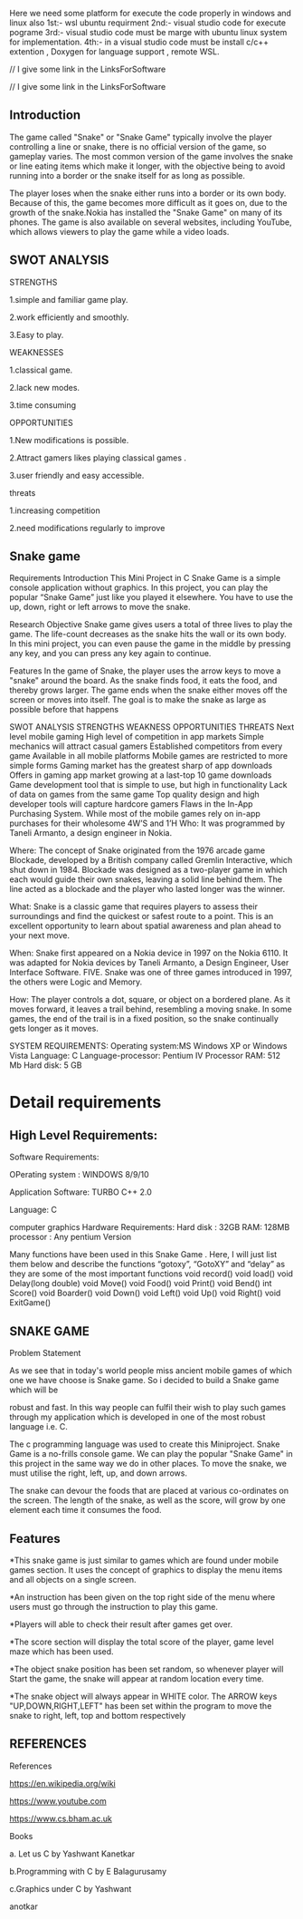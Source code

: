 Here we need some platform for execute the code properly in windows and linux also
1st:- wsl ubuntu requirment
2nd:- visual studio code for execute pograme
3rd:- visual studio code must be marge with ubuntu linux system for implementation.
4th:- in a visual studio code must be install c/c++ extention , Doxygen for language support , remote WSL.

// I give some link in the LinksForSoftware

// I give some link in the LinksForSoftware

## Introduction

The game called "Snake" or "Snake Game" typically involve the player controlling a line or snake, there is no official version of the game, so gameplay varies. The most common version of the game involves the snake or line eating items which make it longer, with the objective being to avoid running into a border or the snake itself for as long as possible.

The player loses when the snake either runs into a border or its own body. Because of this, the game becomes more difficult as it goes on, due to the growth of the snake.Nokia has installed the "Snake Game" on many of its phones. The game is also available on several websites, including YouTube, which allows viewers to play the game while a video loads.


## SWOT ANALYSIS

STRENGTHS

1.simple and familiar game play.

2.work efficiently and smoothly.

3.Easy to play.

WEAKNESSES

1.classical game.

2.lack new modes.

3.time consuming

OPPORTUNITIES

1.New modifications is possible.

2.Attract gamers likes playing classical games .

3.user friendly and easy accessible.

threats

1.increasing competition

2.need modifications regularly to improve


## Snake game
Requirements
Introduction
This Mini Project in C Snake Game is a simple console application without graphics. In this project, you can play the popular “Snake Game” just like you played it elsewhere. You have to use the up, down, right or left arrows to move the snake.

Research
Objective
Snake game gives users a total of three lives to play the game. The life-count decreases as the snake hits the wall or its own body. In this mini project, you can even pause the game in the middle by pressing any key, and you can press any key again to continue.

Features
In the game of Snake, the player uses the arrow keys to move a "snake" around the board. As the snake finds food, it eats the food, and thereby grows larger. The game ends when the snake either moves off the screen or moves into itself. The goal is to make the snake as large as possible before that happens

SWOT ANALYSIS
STRENGTHS	WEAKNESS	OPPORTUNITIES	THREATS
Next level mobile gaming	High level of competition in app markets	Simple mechanics will attract casual gamers	Established competitors from every game
Available in all mobile platforms	Mobile games are restricted to more simple forms	Gaming market has the greatest sharp of app downloads	Offers in gaming app market growing at a last-top 10 game downloads
Game development tool that is simple to use, but high in functionality	Lack of data on games from the same game	Top quality design and high developer tools will capture hardcore gamers	Flaws in the In-App Purchasing System. While most of the mobile games rely on in-app purchases for their wholesome
4W’S and 1’H
Who:
It was programmed by Taneli Armanto, a design engineer in Nokia.

Where:
The concept of Snake originated from the 1976 arcade game Blockade, developed by a British company called Gremlin Interactive, which shut down in 1984. Blockade was designed as a two-player game in which each would guide their own snakes, leaving a solid line behind them. The line acted as a blockade and the player who lasted longer was the winner.

What:
Snake is a classic game that requires players to assess their surroundings and find the quickest or safest route to a point. This is an excellent opportunity to learn about spatial awareness and plan ahead to your next move.

When:
Snake first appeared on a Nokia device in 1997 on the Nokia 6110. It was adapted for Nokia devices by Taneli Armanto, a Design Engineer, User Interface Software. FIVE. Snake was one of three games introduced in 1997, the others were Logic and Memory.

How:
The player controls a dot, square, or object on a bordered plane. As it moves forward, it leaves a trail behind, resembling a moving snake. In some games, the end of the trail is in a fixed position, so the snake continually gets longer as it moves.

SYSTEM REQUIREMENTS:
Operating system:MS Windows XP or Windows Vista Language: C Language-processor: Pentium IV Processor RAM: 512 Mb Hard disk: 5 GB

# Detail requirements
## High Level Requirements:
Software Requirements:

OPerating system : WINDOWS 8/9/10

Application Software: TURBO C++ 2.0

Language: C

computer graphics Hardware Requirements: Hard disk : 32GB RAM: 128MB processor : Any pentium Version

Many functions have been used in this Snake Game . Here, I will just list them below and describe the functions “gotoxy”, “GotoXY” and “delay” as they are some of the most important functions void record() void load() void Delay(long double) void Move() void Food() void Print() void Bend() int Score() void Boarder() void Down() void Left() void Up() void Right() void ExitGame()




## SNAKE GAME
Problem Statement

As we see that in today's world people miss ancient mobile games of which one we have choose is Snake game. So i decided to build a Snake game which will be

robust and fast. In this way people can fulfil their wish to play such games through my application which is developed in one of the most robust language i.e. C.

The c programming language was used to create this Miniproject. Snake Game is a no-frills console game. We can play the popular "Snake Game" in this project in the same way we do in other places. To move the snake, we must utilise the right, left, up, and down arrows.

The snake can devour the foods that are placed at various co-ordinates on the screen. The length of the snake, as well as the score, will grow by one element each time it consumes the food.


## Features

*This snake game is just similar to games which are found under mobile games section. It uses the concept of graphics to display the menu items and all objects on a single screen.

*An instruction has been given on the top right side of the menu where users must go through the instruction to play this game.

*Players will able to check their result after games get over.

*The score section will display the total score of the player, game level maze which has been used.

*The object snake position has been set random, so whenever player will Start the game, the snake will appear at random location every time.

*The snake object will always appear in WHITE color. The ARROW keys "UP,DOWN,RIGHT,LEFT" has been set within the program to move the snake to right, left, top and bottom respectively




## REFERENCES
References

https://en.wikipedia.org/wiki

https://www.youtube.com

https://www.cs.bham.ac.uk

Books

a. Let us C by Yashwant Kanetkar

b.Programming with C by E Balagurusamy

c.Graphics under C by Yashwant

anotkar


